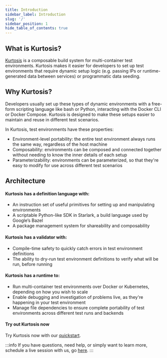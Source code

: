 ```yaml
---
title: Introduction
sidebar_label: Introduction
slug: '/'
sidebar_position: 1
hide_table_of_contents: true
---
```

## What is Kurtosis?
[Kurtosis](https://www.kurtosis.com) is a composable build system for multi-container test environments. Kurtosis makes it easier for developers to set up test environments that require dynamic setup logic (e.g. passing IPs or runtime-generated data between services) or programmatic data seeding.

## Why Kurtosis?

Developers usually set up these types of dynamic environments with a free-form scripting language like bash or Python, interacting with the Docker CLI or Docker Compose. Kurtosis is designed to make these setups easier to maintain and reuse in different test scenarios.

In Kurtosis, test environments have these properties:
- Environment-level portability: the entire test environment always runs the same way, regardless of the host machine
- Composability: environments can be composed and connected together without needing to know the inner details of each setup
- Parameterizability: environments can be parameterized, so that they're easy to modify for use across different test scenarios

## Architecture

#### Kurtosis has a definition language with:
- An instruction set of useful primitives for setting up and manipulating environments
- A scriptable Python-like SDK in Starlark, a build language used by Google’s Bazel
- A package management system for shareability and composability

#### Kurtosis has a validator with:
- Compile-time safety to quickly catch errors in test environment definitions
- The ability to dry-run test environment definitions to verify what will be run, before running

#### Kurtosis has a runtime to:
- Run multi-container test environments over Docker or Kubernetes, depending on how you wish to scale
- Enable debugging and investigation of problems live, as they're happening in your test environment
- Manage file dependencies to ensure complete portability of test environments across different test runs and backends

#### Try out Kurtosis now

Try Kurtosis now with our [quickstart](./quickstart.md).

:::info
If you have questions, need help, or simply want to learn more, schedule a live session with us, go [here](https://calendly.com/d/zgt-f2c-66p/kurtosis-onboarding).
:::
